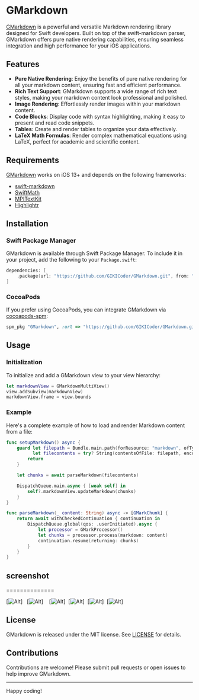 # GMarkdown

[GMarkdown](https://github.com/GIKICoder/GMarkdown.git) is a powerful and versatile Markdown rendering library designed for Swift developers. Built on top of the swift-markdown parser, GMarkdown offers pure native rendering capabilities, ensuring seamless integration and high performance for your iOS applications.


## Features

- **Pure Native Rendering**: Enjoy the benefits of pure native rendering for all your markdown content, ensuring fast and efficient performance.
- **Rich Text Support**: GMarkdown supports a wide range of rich text styles, making your markdown content look professional and polished.
- **Image Rendering**: Effortlessly render images within your markdown content.
- **Code Blocks**: Display code with syntax highlighting, making it easy to present and read code snippets.
- **Tables**: Create and render tables to organize your data effectively.
- **LaTeX Math Formulas**: Render complex mathematical equations using LaTeX, perfect for academic and scientific content.

## Requirements

[GMarkdown](https://github.com/GIKICoder/GMarkdown.git) works on iOS 13+ and depends on the following frameworks:

- [swift-markdown](https://github.com/apple/swift-markdown.git)
- [SwiftMath](https://github.com/mgriebling/SwiftMath.git)
- [MPITextKit](https://github.com/meitu/MPITextKit.git)
- [Highlightr](https://github.com/raspu/Highlightr.git)

## Installation

### Swift Package Manager

GMarkdown is available through Swift Package Manager. To include it in your project, add the following to your `Package.swift`:

```swift
dependencies: [
    .package(url: "https://github.com/GIKICoder/GMarkdown.git", from: "0.0.1")
]
```

### CocoaPods

If you prefer using CocoaPods, you can integrate GMarkdown via [cocoapods-spm](https://github.com/kronenthaler/cocoapods-spm):

```ruby
spm_pkg "GMarkdown", :url => "https://github.com/GIKICoder/GMarkdown.git", :branch => "main"
```

## Usage

### Initialization

To initialize and add a GMarkdown view to your view hierarchy:

```swift
let markdownView = GMarkdownMultiView()
view.addSubview(markdownView)
markdownView.frame = view.bounds
```

### Example

Here's a complete example of how to load and render Markdown content from a file:

```swift
func setupMarkdown() async {
    guard let filepath = Bundle.main.path(forResource: "markdown", ofType: nil),
          let filecontents = try? String(contentsOfFile: filepath, encoding: .utf8) else {
        return
    }

    let chunks = await parseMarkdown(filecontents)

    DispatchQueue.main.async { [weak self] in
        self?.markdownView.updateMarkdown(chunks)
    }
}

func parseMarkdown(_ content: String) async -> [GMarkChunk] {
    return await withCheckedContinuation { continuation in
        DispatchQueue.global(qos: .userInitiated).async {
            let processor = GMarkProcessor()
            let chunks = processor.process(markdown: content)
            continuation.resume(returning: chunks)
        }
    }
}
```

## screenshot
==============

[![Alt][screenshot1_thumb]]   [![Alt][screenshot2_thumb]]    [![Alt][screenshot3_thumb]]  [![Alt][screenshot4_thumb]]  [![Alt][screenshot5_thumb]]  [![Alt][screenshot6_thumb]]

[screenshot1_thumb]: https://github.com/GIKICoder/GMarkdown/blob/main/screenshot/1.png
[screenshot2_thumb]:  https://github.com/GIKICoder/GMarkdown/blob/main/screenshot/2.png
[screenshot3_thumb]: https://github.com/GIKICoder/GMarkdown/blob/main/screenshot/3.png
[screenshot4_thumb]: https://github.com/GIKICoder/GMarkdown/blob/main/screenshot/4.png
[screenshot5_thumb]: https://github.com/GIKICoder/GMarkdown/blob/main/screenshot/5.png
[screenshot6_thumb]: https://github.com/GIKICoder/GMarkdown/blob/main/screenshot/6.png

## License

GMarkdown is released under the MIT license. See [LICENSE](./LICENSE) for details.

## Contributions

Contributions are welcome! Please submit pull requests or open issues to help improve GMarkdown.

---



Happy coding!
